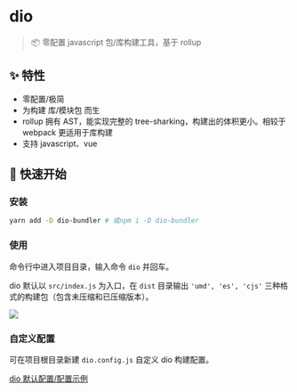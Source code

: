 # dio

> 📦 零配置 javascript 包/库构建工具，基于 rollup

## ✨ 特性

- 零配置/极简
- 为构建 库/模块包 而生
- rollup 拥有 AST，能实现完整的 tree-sharking，构建出的体积更小。相较于 webpack 更适用于库构建
- 支持 javascript、vue

## 🚀 快速开始

### 安装

```bash
yarn add -D dio-bundler # 或npm i -D dio-bundler
```

### 使用
 
命令行中进入项目目录，输入命令 `dio` 并回车。

dio 默认以 `src/index.js` 为入口，在 `dist` 目录输出 `'umd', 'es', 'cjs'` 三种格式的构建包（包含未压缩和已压缩版本）。

<img src="https://github.com/wannaxiao/dio/blob/master/docs/assets/cli.png?raw=true">

### 自定义配置

可在项目根目录新建 `dio.config.js` 自定义 dio 构建配置。

[dio 默认配置/配置示例](https://github.com/wannaxiao/dio/blob/master/src/config/dio.config.js)
